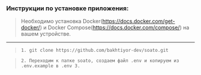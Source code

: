 ### Инструкции по установке приложения:

> Необходимо установка Docker(https://docs.docker.com/get-docker/) и Docker Compose(https://docs.docker.com/compose/) на вашем устройстве.
---

>`1. git clone https://github.com/bakhtiyor-dev/soato.git`

>`2. Переходим к папке soato, создаем файл .env и копируем из .env.example в .env
3.` 